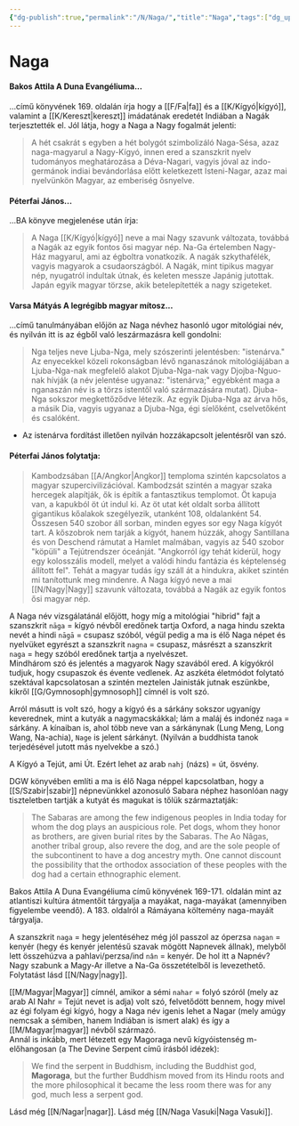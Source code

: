 ```yaml
---
{"dg-publish":true,"permalink":"/N/Naga/","title":"Naga","tags":["dg_uploaded"],"created":"2023-10-13T01:24","updated":"2023-11-08T04:08"}
---
```



# Naga

#### Bakos Attila A Duna Evangéliuma...

...című könyvének 169. oldalán írja hogy a [[F/Fa\|fa]] és a [[K/Kígyó\|kígyó]], valamint a [[K/Kereszt\|kereszt]] imádatának eredetét Indiában a Nagák terjesztették el. Jól látja, hogy a Naga a Nagy fogalmát jelenti:  
> A hét csakrát s egyben a hét bolygót szimbolizáló Naga-Sésa, azaz naga-magyarul a Nagy-Kígyó, innen ered a szanszkrit nyelv tudományos meghatározása a Déva-Nagari, vagyis jóval az indo-germánok indiai bevándorlása előtt keletkezett Isteni-Nagar, azaz mai nyelvünkön Magyar, az emberiség ősnyelve.  

#### Péterfai János...

...BA könyve megjelenése után írja:  
> A Naga [[K/Kígyó\|kígyó]] neve a mai Nagy szavunk változata, továbbá a Nagák az egyik fontos ősi magyar nép. Na-Ga értelemben Nagy-Ház magyarul, ami az égboltra vonatkozik. A nagák szkythafélék, vagyis magyarok a csudaországból. A Nagák, mint tipikus magyar nép, nyugatról indultak útnak, és keleten messze Japánig jutottak. Japán egyik magyar törzse, akik betelepítették a nagy szigeteket.  

#### Varsa Mátyás A legrégibb magyar mítosz...

...című tanulmányában előjön az Naga névhez hasonló ugor mitológiai név, és nyilván itt is az égből való leszármazásra kell gondolni:  
> Nga teljes neve Ljuba-Nga, mely szószerinti jelentésben: "istenárva." Az enyecekkel közeli rokonságban lévő nganaszánok mitológiájában a Ljuba-Nga-nak megfelelő alakot Djuba-Nga-nak vagy Djojba-Nguo-nak hívják (a név jelentése ugyanaz: "istenárva;" egyébként maga a nganaszán név is a törzs istentől való származására mutat). Djuba-Nga sokszor megkettőződve létezik. Az egyik Djuba-Nga az árva hős, a másik Dia, vagyis ugyanaz a Djuba-Nga, égi síelőként, cselvetőként és csalóként.  
- Az istenárva fordítást illetően nyilván hozzákapcsolt jelentésről van szó.  

#### Péterfai János folytatja:

> Kambodzsában [[A/Angkor\|Angkor]] temploma szintén kapcsolatos a magyar szupercivilizációval. Kambodzsát szintén a magyar szaka hercegek alapítják, ők is építik a fantasztikus templomot. Öt kapuja van, a kapukból öt út indul ki. Az öt utat két oldalt sorba állított gigantikus kőalakok szegélyezik, utanként 108, oldalanként 54. Összesen 540 szobor áll sorban, minden egyes sor egy Naga kígyót tart. A kőszobrok nem tarják a kígyót, hanem húzzák, ahogy Santillana és von Deschend rámutat a Hamlet malmában, vagyis az 540 szobor "köpüli" a Tejútrendszer óceánját. "Angkorról így tehát kiderül, hogy egy kolosszális modell, melyet a valódi hindu fantázia és képtelenség állított fel". Tehát a magyar tudás így száll át a hindukra, akiket szintén mi tanítottunk meg mindenre. A Naga kígyó neve a mai [[N/Nagy\|Nagy]] szavunk változata, továbbá a Nagák az egyik fontos ősi magyar nép.  

A Naga név vizsgálatánál előjött, hogy míg a mitológiai "hibrid" fajt a szanszkrit `nāga` = kígyó névből eredőnek tartja Oxford, a naga hindu szekta nevét a hindi `nāgā` = csupasz szóból, végül pedig a ma is élő Naga népet és nyelvüket egyrészt a szanszkrit `nagna` = csupasz, másrészt a szanszkrit `naga` = hegy szóból eredőnek tartja a nyelvészet.  
Mindhárom szó és jelentés a magyarok Nagy szavából ered. A kígyókról tudjuk, hogy csupaszok és évente vedlenek. Az aszkéta életmódot folytató szektával kapcsolatosan a szintén meztelen Jainisták jutnak eszünkbe, kikről [[G/Gymnosoph\|gymnosoph]] címnél is volt szó.  

Arról másutt is volt szó, hogy a kígyó és a sárkány sokszor ugyanígy keverednek, mint a kutyák a nagymacskákkal; lám a maláj és indonéz `naga` = sárkány. A kínaiban is, ahol több neve van a sárkánynak (Lung Meng, Long Wang, Na-achia), `Nage` is jelent sárkányt. (Nyilván a buddhista tanok terjedésével jutott más nyelvekbe a szó.)  

A Kígyó a Tejút, ami Út. Ezért lehet az arab `nahj` (názs) = út, ösvény.  

DGW könyvében említi a ma is élő Naga néppel kapcsolatban, hogy a [[S/Szabir\|szabir]] népnevünkkel azonosuló Sabara néphez hasonlóan nagy tiszteletben tartják a kutyát és magukat is tőlük származtatják:  
> The Sabaras are among the few indigenous peoples in India today for whom the dog plays an auspicious role. Pet dogs, whom they honor as brothers, are given burial rites by the Sabaras. The Ao Nâgas, another tribal group, also revere the dog, and are the sole people of the subcontinent to have a dog ancestry myth. One cannot discount the possibility that the orthodox association of these peoples with the dog had a certain ethnographic element.  

Bakos Attila A Duna Evangéliuma című könyvének 169-171. oldalán mint az atlantiszi kultúra átmentőit tárgyalja a mayákat, naga-mayákat (amennyiben figyelembe veendő). A 183. oldalról a Rámáyana költemény naga-mayáit tárgyalja.  

A szanszkrit `naga` = hegy jelentéséhez még jól passzol az óperzsa `nagan` = kenyér (hegy és kenyér jelentésű szavak mögött Napnevek állnak), melyből lett összehúzva a pahlavi/perzsa/ind `nân` = kenyér. De hol itt a Napnév? Nagy szabunk a Magy-Ar illetve a Na-Ga összetételből is levezethető. Folytatást lásd [[N/Nagy\|nagy]].  

[[M/Magyar\|Magyar]] címnél, amikor a sémi `nahar` = folyó szóról (mely az arab Al Nahr = Tejút nevet is adja) volt szó, felvetődött bennem, hogy mivel az égi folyam égi kígyó, hogy a Naga név igenis lehet a Nagar (mely amúgy nemcsak a sémiben, hanem Indiában is ismert alak) és így a [[M/Magyar\|magyar]] névből származó.  
Annál is inkább, mert létezett egy Magoraga nevű kígyóistenség m-előhangosan (a The Devine Serpent című írásból idézek):  
> We find the serpent in Buddhism, including the Buddhist god, **Magoraga**, but the further Buddhism moved from its Hindu roots and the more philosophical it became the less room there was for any god, much less a serpent god.  

Lásd még [[N/Nagar\|nagar]]. Lásd még [[N/Naga Vasuki\|Naga Vasuki]].  